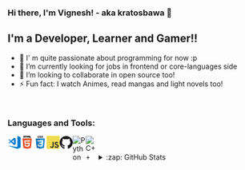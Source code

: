 ### Hi there, I'm Vignesh! - aka kratosbawa 👋

## I'm a Developer, Learner and Gamer!!

- 🔭 I' m quite passionate about programming for now :p
- 🌱 I’m currently looking for jobs in frontend or core-languages side
- 👯 I’m looking to collaborate in open source too!
- ⚡ Fun fact: I watch Animes, read mangas and light novels too!

<br />

### Languages and Tools:

<img align="left" alt="Visual Studio Code" width="26px" src="https://raw.githubusercontent.com/github/explore/80688e429a7d4ef2fca1e82350fe8e3517d3494d/topics/visual-studio-code/visual-studio-code.png" />
<img align="left" alt="HTML5" width="26px" src="https://raw.githubusercontent.com/github/explore/80688e429a7d4ef2fca1e82350fe8e3517d3494d/topics/html/html.png" />
<img align="left" alt="CSS3" width="26px" src="https://raw.githubusercontent.com/github/explore/80688e429a7d4ef2fca1e82350fe8e3517d3494d/topics/css/css.png" />
<img align="left" alt="JavaScript" width="26px" src="https://raw.githubusercontent.com/github/explore/80688e429a7d4ef2fca1e82350fe8e3517d3494d/topics/javascript/javascript.png" />
<img align="left" alt="GitHub" width="26px" src="https://raw.githubusercontent.com/github/explore/78df643247d429f6cc873026c0622819ad797942/topics/github/github.png" />
<img align="left" alt="Python" width="26px" src="https://raw.githubusercontent.com/jmnote/z-icons/master/svg/python.svg">

<img align="left" alt="C++" width="26px" src="https://raw.githubusercontent.com/jmnote/z-icons/master/svg/cpp.svg">

<br />
<br />
<details>
  <summary>:zap: GitHub Stats</summary>

  <img align="left" alt="vickyvyber's GitHub Stats" src="https://github-readme-stats.codestackr.vercel.app/api?username=vickyvyberD&show_icons=true&hide_border=true" />

</details>

